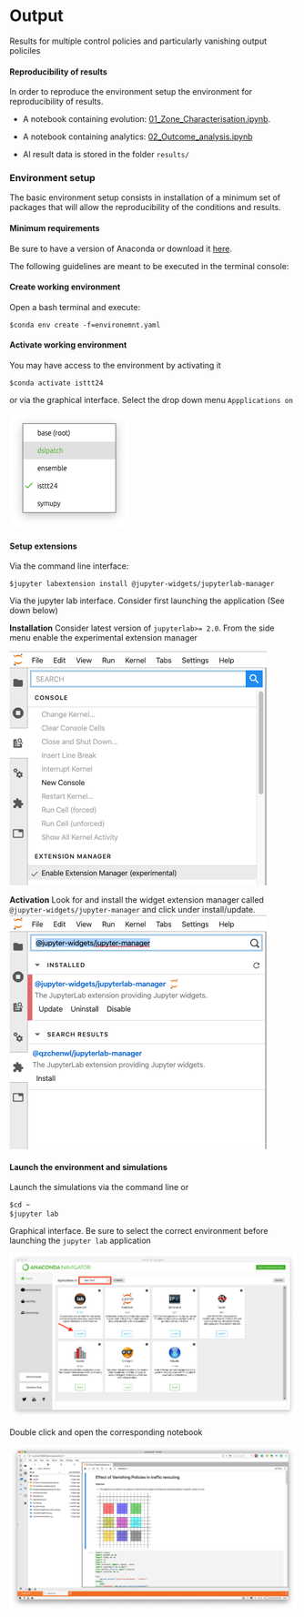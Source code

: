 
# Output 

Results for multiple control policies and particularly vanishing output policiles

#### Reproducibility of results  

In order to reproduce the environment setup the environment for reproducibility of results. 

* A notebook containing evolution: [01_Zone_Characterisation.ipynb](01_Zone_Characterisation.ipynb). 

* A notebook containing analytics: [02_Outcome_analysis.ipynb](02_Outcome_analysis.ipynb)  

* Al result data is stored in the folder `results/`

### Environment setup

The basic environment setup consists in installation of a minimum set of packages that will allow the reproducibility of the conditions and results. 

#### Minimum requirements

Be sure to have a version of Anaconda or download it [here](https://www.anaconda.com/distribution/). 

The following guidelines are meant to be executed in the terminal console: 

#### Create working environment

Open a bash terminal and execute: 

```
$conda env create -f=environemnt.yaml
```
#### Activate working environment

You may have access to the environment by activating it

```
$conda activate isttt24
```

or via the graphical interface. Select the drop down menu `Appplications on`

![](images/environment.png)

#### Setup extensions 

Via the command line interface:

```
$jupyter labextension install @jupyter-widgets/jupyterlab-manager 
```

Via the jupyter lab interface. Consider first launching the application (See down below)

**Installation** 
Consider latest version of `jupyterlab>= 2.0`. From the side menu enable the experimental extension manager

 ![](images/extension-activation.png)  

**Activation**
Look for and install the widget extension manager called `@jupyter-widgets/jupyter-manager` and click under install/update. 
 ![](images/extension-installation.png)


#### Launch the environment and simulations

Launch the simulations via the command line or

``` 
$cd ~
$jupyter lab 
```

Graphical interface. Be sure to select the correct environment before launching the `jupyter lab` application

![](images/anaconda.png)

Double click and open the corresponding notebook

![](images/notebook.png)